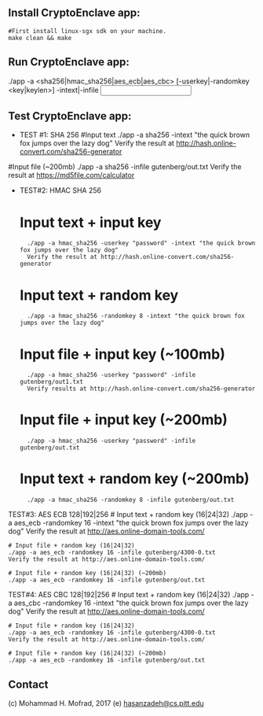 ## Install CryptoEnclave app:

	#First install linux-sgx sdk on your machine.
	make clean && make

## Run CryptoEnclave app:

./app -a <sha256|hmac_sha256|aes_ecb|aes_cbc> [-userkey|-randomkey <key|keylen>] -intext|-infile <input>

## Test CryptoEnclave app:
	
* TEST #1: SHA 256
#Input text
./app -a sha256 -intext "the quick brown fox jumps over the lazy dog"
Verify the result at http://hash.online-convert.com/sha256-generator
		
#Input file (~200mb)
./app -a sha256 -infile gutenberg/out.txt
Verify the result at https://md5file.com/calculator

* TEST#2: HMAC SHA 256
	# Input text + input key
		./app -a hmac_sha256 -userkey "password" -intext "the quick brown fox jumps over the lazy dog"
		Verify the result at http://hash.online-convert.com/sha256-generator
		
	# Input text + random key	
		./app -a hmac_sha256 -randomkey 8 -intext "the quick brown fox jumps over the lazy dog"

	# Input file + input key (~100mb)
		./app -a hmac_sha256 -userkey "password" -infile gutenberg/out1.txt
		Verify results at http://hash.online-convert.com/sha256-generator

	# Input file + input key (~200mb)
		./app -a hmac_sha256 -userkey "password" -infile gutenberg/out.txt
		
	# Input text + random key (~200mb)
		./app -a hmac_sha256 -randomkey 8 -infile gutenberg/out.txt

TEST#3: AES ECB 128|192|256
	# Input text + random key (16|24|32)
	./app -a aes_ecb -randomkey 16 -intext "the quick brown fox jumps over the lazy dog"
	Verify the result at http://aes.online-domain-tools.com/
	
	# Input file + random key (16|24|32)
	./app -a aes_ecb -randomkey 16 -infile gutenberg/4300-0.txt
	Verify the result at http://aes.online-domain-tools.com/
	
	# Input file + random key (16|24|32) (~200mb)
	./app -a aes_ecb -randomkey 16 -infile gutenberg/out.txt

TEST#4: AES CBC 128|192|256
	# Input text + random key (16|24|32)
	./app -a aes_cbc -randomkey 16 -intext "the quick brown fox jumps over the lazy dog"
	Verify the result at http://aes.online-domain-tools.com/
	
	# Input file + random key (16|24|32)
	./app -a aes_ecb -randomkey 16 -infile gutenberg/4300-0.txt
	Verify the result at http://aes.online-domain-tools.com/

	# Input file + random key (16|24|32) (~200mb)
	./app -a aes_ecb -randomkey 16 -infile gutenberg/out.txt

## Contact
(c) Mohammad H. Mofrad, 2017
(e) hasanzadeh@cs.pitt.edu
